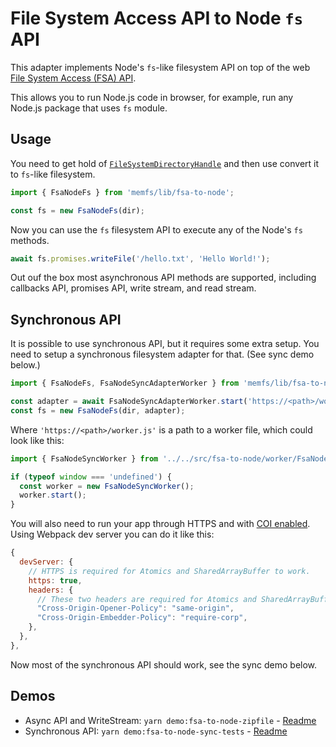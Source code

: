 # File System Access API to Node `fs` API

This adapter implements Node's `fs`-like filesystem API on top of the web
[File System Access (FSA) API][fsa].

This allows you to run Node.js code in browser, for example, run any Node.js
package that uses `fs` module.

[fsa]: https://developer.mozilla.org/en-US/docs/Web/API/File_System_Access_API

## Usage

You need to get hold of [`FileSystemDirectoryHandle`](https://developer.mozilla.org/en-US/docs/Web/API/FileSystemDirectoryHandle) and then
use convert it to `fs`-like filesystem.

```js
import { FsaNodeFs } from 'memfs/lib/fsa-to-node';

const fs = new FsaNodeFs(dir);
```

Now you can use the `fs` filesystem API to execute any of the Node's `fs` methods.

```js
await fs.promises.writeFile('/hello.txt', 'Hello World!');
```

Out ouf the box most asynchronous API methods are supported, including callbacks API,
promises API, write stream, and read stream.

## Synchronous API

It is possible to use synchronous API, but it requires some extra setup. You need
to setup a synchronous filesystem adapter for that. (See sync demo below.)

```js
import { FsaNodeFs, FsaNodeSyncAdapterWorker } from 'memfs/lib/fsa-to-node';

const adapter = await FsaNodeSyncAdapterWorker.start('https://<path>/worker.js', dir);
const fs = new FsaNodeFs(dir, adapter);
```

Where `'https://<path>/worker.js'` is a path to a worker file, which could look like this:

```js
import { FsaNodeSyncWorker } from '../../src/fsa-to-node/worker/FsaNodeSyncWorker';

if (typeof window === 'undefined') {
  const worker = new FsaNodeSyncWorker();
  worker.start();
}
```

You will also need to run your app through HTTPS and with [COI enabled](https://web.dev/cross-origin-isolation-guide/).
Using Webpack dev server you can do it like this:

```js
{
  devServer: {
    // HTTPS is required for Atomics and SharedArrayBuffer to work.
    https: true,
    headers: {
      // These two headers are required for Atomics and SharedArrayBuffer to work.
      "Cross-Origin-Opener-Policy": "same-origin",
      "Cross-Origin-Embedder-Policy": "require-corp",
    },
  },
},
```

Now most of the synchronous API should work, see the sync demo below.

## Demos

- Async API and WriteStream: `yarn demo:fsa-to-node-zipfile` - [Readme](../../demo/fsa-to-node-zipfile/README.md)
- Synchronous API: `yarn demo:fsa-to-node-sync-tests` - [Readme](../../demo/fsa-to-node-sync-tests/README.md)
